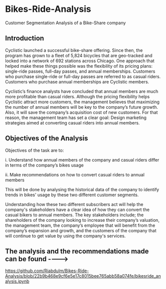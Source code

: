 # Bikes-Ride-Analysis
Customer Segmentation Analysis of a Bike-Share company


## Introduction
Cyclistic launched a successful bike-share offering. Since then, the program has grown to a fleet of 5,824 bicycles that are geo-tracked and locked into a network of 692 stations across Chicago. One approach that helped make these things possible was the flexibility of its pricing plans: single-ride passes, full-day passes, and annual memberships. Customers who purchase single-ride or full-day passes are referred to as casual riders. Customers who purchase annual memberships are Cyclistic members.

Cyclistic’s finance analysts have concluded that annual members are much more profitable than casual riders. Although the pricing flexibility helps Cyclistic attract more customers, the management believes that maximizing the number of annual members will be key to the company’s future growth. Also, it will save the company’s acquisition cost of new customers. For that reason, the management team has set a clear goal: Design marketing strategies aimed at converting casual riders into annual members.

## Objectives of the Analysis
Objectives of the task are to:

i.  Understand how annual members of the company and casual riders differ in terms of the company’s bikes usage

ii. Make recommendations on how to convert casual riders to annual members

This will be done by analysing the historical data of the company to identify trends in bikes' usage by these two different customer segments.

Understanding how these two different subscribers act will help the company's stakeholders have a clear idea of how they can convert the casual bikers to annual members. The key stakeholders include; the shareholders of the company looking to increase their company’s valuation, the management team, the company’s employee that will benefit from the company’s expansion and growth, and the customers of the company that will continue to get value by using the company's services.

## The analysis and the recommendations made can be found ---->
https://github.com/Riabdulm/Bikes-Ride-Analysis/blob/22b9b468e9cf6e5e17c8015bee765abb58a074fe/bikesride_analysis.ipynb
